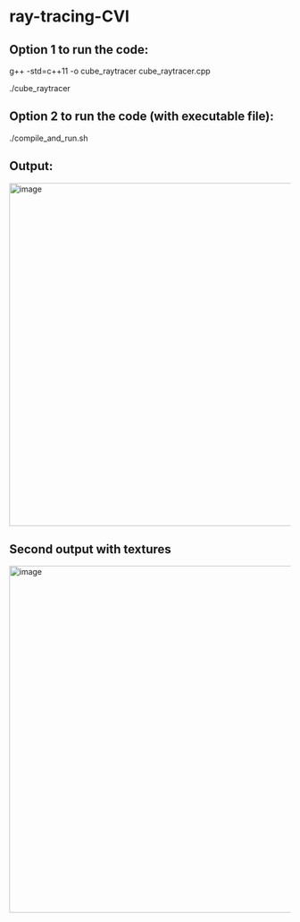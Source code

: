 # ray-tracing-CVI

## Option 1 to run the code:

g++ -std=c++11 -o cube_raytracer cube_raytracer.cpp

./cube_raytracer

## Option 2 to run the code (with executable file):

./compile_and_run.sh

## Output:

<img width="613" alt="image" src="https://github.com/user-attachments/assets/0301e012-12c3-4213-9fb5-db2093efeb7c" />

## Second output with textures

<img width="620" alt="image" src="https://github.com/user-attachments/assets/e42f717a-3229-4e09-a0e2-b7c8a5ca4c25" />
